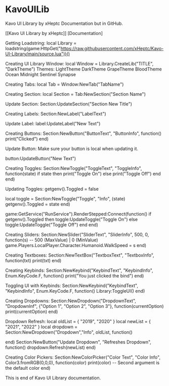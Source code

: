 # KavoUILib
Kavo UI Library by xHeptc Documentation but in GitHub.

[[Kavo UI Library by xHeptc]]
[Documentation]

Getting Loadstring:
local Library = loadstring(game:HttpGet("https://raw.githubusercontent.com/xHeptc/Kavo-UI-Library/main/source.lua"))()

Creating UI Library Window:
local Window = Library.CreateLib("TITLE", "DarkTheme")
Themes:
    LightTheme
    DarkTheme
    GrapeTheme
    BloodTheme
    Ocean
    Midnight
    Sentinel
    Synapse

Creating Tabs:
local Tab = Window:NewTab("TabName")

Creating Section:
local Section = Tab:NewSection("Section Name")

Update Section:
Section:UpdateSection("Section New Title")

Creating Labels:
Section:NewLabel("LabelText")

Update Label:
label:UpdateLabel("New Text")

Creating Buttons:
Section:NewButton("ButtonText", "ButtonInfo", function()
    print("Clicked")
end)

Update Button:
Make sure your button is local when updating it.

button:UpdateButton("New Text")

Creating Toggles:
Section:NewToggle("ToggleText", "ToggleInfo", function(state)
    if state then
        print("Toggle On")
    else
        print("Toggle Off")
    end
end)

Updating Toggles:
getgenv().Toggled = false

local toggle = Section:NewToggle("Toggle", "Info", (state)
    getgenv().Toggled = state
end)

game:GetService("RunService").RenderStepped:Connect(function()
	if getgenv().Toggled then
		toggle:UpdateToggle("Toggle On")
	else
		toggle:UpdateToggle("Toggle Off")
	end
end)

Creating Sliders:
Section:NewSlider("SliderText", "SliderInfo", 500, 0, function(s) -- 500 (MaxValue) | 0 (MinValue)
    game.Players.LocalPlayer.Character.Humanoid.WalkSpeed = s
end)

Creating Textboxes:
Section:NewTextBox("TextboxText", "TextboxInfo", function(txt)
	print(txt)
end)

Creating Keybinds:
Section:NewKeybind("KeybindText", "KeybindInfo", Enum.KeyCode.F, function()
	print("You just clicked the bind")
end)

Toggling UI with Keybinds:
Section:NewKeybind("KeybindText", "KeybindInfo", Enum.KeyCode.F, function()
	Library:ToggleUI()
end)

Creating Dropdowns:
Section:NewDropdown("DropdownText", "DropdownInf", {"Option 1", "Option 2", "Option 3"}, function(currentOption)
    print(currentOption)
end)

Dropdown Refresh:
local oldList = {
  "2019",
  "2020"
}
local newList = {
  "2021",
  "2022"
}
local dropdown = Section:NewDropdown("Dropdown","Info", oldList, function()

end)
Section:NewButton("Update Dropdown", "Refreshes Dropdown", function()
  dropdown:Refresh(newList)
end)

Creating Color Pickers:
Section:NewColorPicker("Color Text", "Color Info", Color3.fromRGB(0,0,0), function(color)
    print(color)
    -- Second argument is the default color
end)

This is end of Kavo UI Library documentation.

